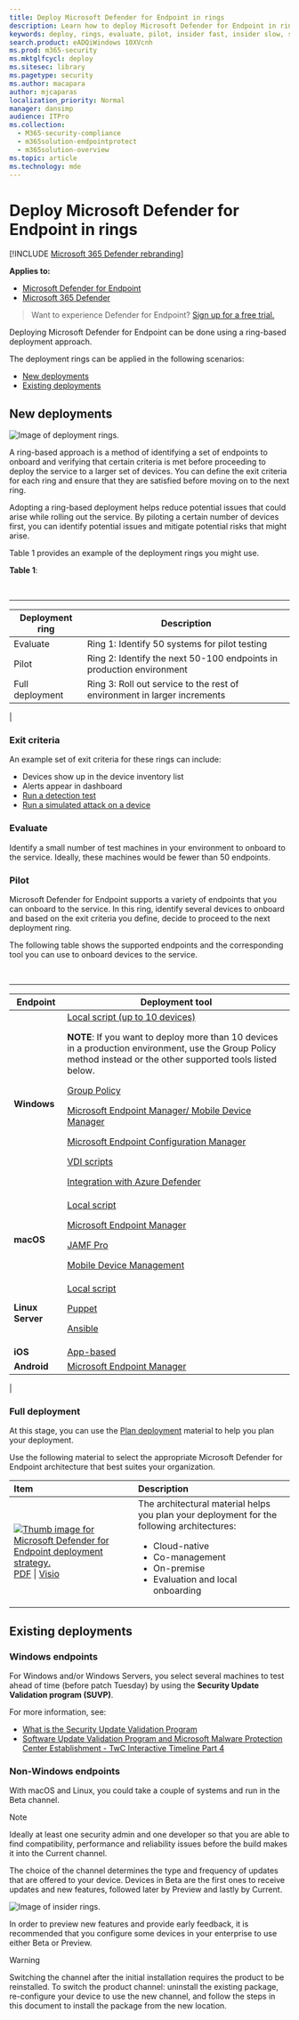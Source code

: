 ```yaml
---
title: Deploy Microsoft Defender for Endpoint in rings
description: Learn how to deploy Microsoft Defender for Endpoint in rings
keywords: deploy, rings, evaluate, pilot, insider fast, insider slow, setup, onboard, phase, deployment, deploying, adoption, configuring
search.product: eADQiWindows 10XVcnh
ms.prod: m365-security
ms.mktglfcycl: deploy
ms.sitesec: library
ms.pagetype: security
ms.author: macapara
author: mjcaparas
localization_priority: Normal
manager: dansimp
audience: ITPro
ms.collection:
  - M365-security-compliance
  - m365solution-endpointprotect
  - m365solution-overview
ms.topic: article
ms.technology: mde
---
```


# Deploy Microsoft Defender for Endpoint in rings

[!INCLUDE [Microsoft 365 Defender rebranding](../../includes/microsoft-defender.md)]

**Applies to:**
- [Microsoft Defender for Endpoint](https://go.microsoft.com/fwlink/p/?linkid=2154037)
- [Microsoft 365 Defender](https://go.microsoft.com/fwlink/?linkid=2118804)

> Want to experience Defender for Endpoint? [Sign up for a free trial.](https://signup.microsoft.com/create-account/signup?products=7f379fee-c4f9-4278-b0a1-e4c8c2fcdf7e&ru=https://aka.ms/MDEp2OpenTrial?ocid=docs-wdatp-assignaccess-abovefoldlink)

Deploying Microsoft Defender for Endpoint can be done using a ring-based deployment approach.

The deployment rings can be applied in the following scenarios:

- [New deployments](#new-deployments)
- [Existing deployments](#existing-deployments)

## New deployments

![Image of deployment rings.](images/deployment-rings.png)

A ring-based approach is a method of identifying a set of endpoints to onboard and verifying that certain criteria is met before proceeding to deploy the service to a larger set of devices. You can define the exit criteria for each ring and ensure that they are satisfied before moving on to the next ring.

Adopting a ring-based deployment helps reduce potential issues that could arise while rolling out the service. By piloting a certain number of devices first, you can identify potential issues and mitigate potential risks that might arise.

Table 1 provides an example of the deployment rings you might use.

**Table 1**:

<br>

****

|Deployment ring|Description|
|---|---|
|Evaluate|Ring 1: Identify 50 systems for pilot testing|
|Pilot|Ring 2: Identify the next 50-100  endpoints in production environment|
|Full deployment|Ring 3: Roll out service to the rest of environment in larger increments|
|

### Exit criteria

An example set of exit criteria for these rings can include:

- Devices show up in the device inventory list
- Alerts appear in dashboard
- [Run a detection test](run-detection-test.md)
- [Run a simulated attack on a device](attack-simulations.md)

### Evaluate

Identify a small number of test machines in your environment to onboard to the service. Ideally, these machines would be fewer than 50 endpoints.

### Pilot

Microsoft Defender for Endpoint supports a variety of endpoints that you can onboard to the service. In this ring, identify several devices to onboard and based on the exit criteria you define, decide to proceed to the next deployment ring.

The following table shows the supported endpoints and the corresponding tool you can use to onboard devices to the service.

<br>

****

|Endpoint|Deployment tool|
|---|---|
|**Windows**|[Local script (up to 10 devices)](configure-endpoints-script.md) <p> **NOTE**: If you want to deploy more than 10 devices in a production environment, use the Group Policy method instead or the other supported tools listed below. <p> [Group Policy](configure-endpoints-gp.md) <p> [Microsoft Endpoint Manager/ Mobile Device Manager](configure-endpoints-mdm.md) <p> [Microsoft Endpoint Configuration Manager](configure-endpoints-sccm.md) <p> [VDI scripts](configure-endpoints-vdi.md) <p> [Integration with Azure Defender](configure-server-endpoints.md#integration-with-azure-defender)|
|**macOS**|[Local script](mac-install-manually.md) <p> [Microsoft Endpoint Manager](mac-install-with-intune.md) <p> [JAMF Pro](mac-install-with-jamf.md) <p> [Mobile Device Management](mac-install-with-other-mdm.md)|
|**Linux Server**|[Local script](linux-install-manually.md) <p> [Puppet](linux-install-with-puppet.md) <p> [Ansible](linux-install-with-ansible.md)|
|**iOS**|[App-based](ios-install.md)|
|**Android**|[Microsoft Endpoint Manager](android-intune.md)|
|

### Full deployment

At this stage, you can use the [Plan deployment](deployment-strategy.md) material to help you plan your deployment.

Use the following material to select the appropriate Microsoft Defender for Endpoint architecture that best suites your organization.

|**Item**|**Description**|
|:-----|:-----|
|[![Thumb image for Microsoft Defender for Endpoint deployment strategy.](images/mdatp-deployment-strategy.png)](https://github.com/MicrosoftDocs/microsoft-365-docs/raw/public/microsoft-365/security/defender-endpoint/downloads/mdatp-deployment-strategy.pdf)<br/> [PDF](https://github.com/MicrosoftDocs/microsoft-365-docs/raw/public/microsoft-365/security/defender-endpoint/downloads/mdatp-deployment-strategy.pdf)  \| [Visio](https://github.com/MicrosoftDocs/microsoft-365-docs/raw/public/microsoft-365/security/defender-endpoint/downloads/mdatp-deployment-strategy.vsdx) | The architectural material helps you plan your deployment for the following architectures: <ul><li> Cloud-native </li><li> Co-management </li><li> On-premise</li><li>Evaluation and local onboarding</li></ul>

## Existing deployments

### Windows endpoints

For Windows and/or Windows Servers, you select several machines to test ahead of time (before patch Tuesday) by using the **Security Update Validation program (SUVP)**.

For more information, see:

- [What is the Security Update Validation Program](https://techcommunity.microsoft.com/t5/windows-it-pro-blog/what-is-the-security-update-validation-program/ba-p/275767)
- [Software Update Validation Program and Microsoft Malware Protection Center Establishment - TwC Interactive Timeline Part 4](https://www.microsoft.com/security/blog/2012/03/28/software-update-validation-program-and-microsoft-malware-protection-center-establishment-twc-interactive-timeline-part-4/)

### Non-Windows endpoints

With macOS and Linux, you could take a couple of systems and run in the Beta channel.

> [!NOTE]
> Ideally at least one security admin and one developer so that you are able to find compatibility, performance and reliability issues before the build makes it into the Current channel.

The choice of the channel determines the type and frequency of updates that are offered to your device. Devices in Beta are the first ones to receive updates and new features, followed later by Preview and lastly by Current.

![Image of insider rings.](images/insider-rings.png)

In order to preview new features and provide early feedback, it is recommended that you configure some devices in your enterprise to use either Beta or Preview.

> [!WARNING]
> Switching the channel after the initial installation requires the product to be reinstalled. To switch the product channel: uninstall the existing package, re-configure your device to use the new channel, and follow the steps in this document to install the package from the new location.

